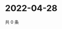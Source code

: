 # 2022-04-28

共 0 条

<!-- BEGIN WEIBO -->
<!-- 最后更新时间 Thu Apr 28 2022 04:00:38 GMT+0800 (China Standard Time) -->

<!-- END WEIBO -->
